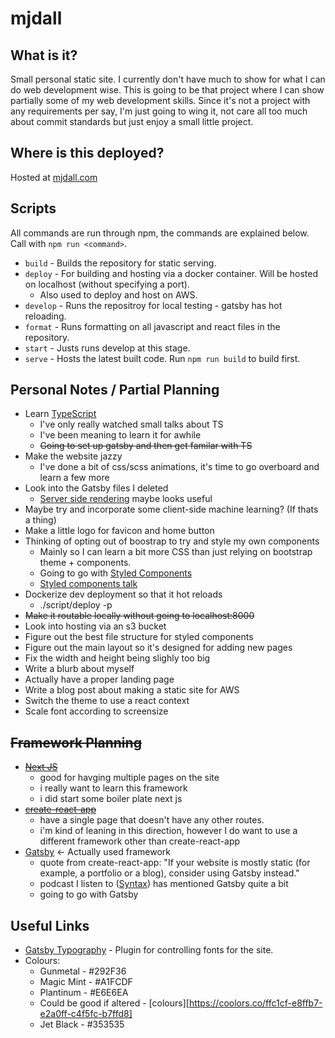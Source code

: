 # mjdall
## What is it?
Small personal static site. I currently don't have much to show for what I can do web development wise. This is going to be that project where I can show partially some of my web development skills. Since it's not a project with any requirements per say, I'm just going to wing it, not care all too much about commit standards but just enjoy a small little project.

## Where is this deployed?
Hosted at [mjdall.com](http://mjdall.com)

## Scripts
All commands are run through npm, the commands are explained below. Call with `npm run <command>`.
* `build` - Builds the repository for static serving.
* `deploy` - For building and hosting via a docker container. Will be hosted on localhost (without specifying a port).
    * Also used to deploy and host on AWS.
* `develop` - Runs the repositroy for local testing - gatsby has hot reloading.
* `format` - Runs formatting on all javascript and react files in the repository.
* `start` - Justs runs develop at this stage.
* `serve` - Hosts the latest built code. Run `npm run build` to build first.

## Personal Notes / Partial Planning
* Learn [TypeScript](https://www.typescriptlang.org/)
    * I've only really watched small talks about TS
    * I've been meaning to learn it for awhile
    * ~~Going to set up gatsby and then get familar with TS~~
* Make the website jazzy
    * I've done a bit of css/scss animations, it's time to go overboard and learn a few more
* Look into the Gatsby files I deleted
    * [Server side rendering](https://www.gatsbyjs.org/docs/ssr-apis/) maybe looks useful
* Maybe try and incorporate some client-side machine learning? (If thats a thing)
* Make a little logo for favicon and home button
* Thinking of opting out of boostrap to try and style my own components
    * Mainly so I can learn a bit more CSS than just relying on bootstrap theme + components.
    * Going to go with [Styled Components](https://www.styled-components.com)
    * [Styled components talk](https://www.youtube.com/watch?v=pHHsSkkjQns)
* Dockerize dev deployment so that it hot reloads
    * ./script/deploy -p
* ~~Make it routable locally without going to localhost:8000~~
* Look into hosting via an s3 bucket
* Figure out the best file structure for styled components
* Figure out the main layout so it's designed for adding new pages
* Fix the width and height being slighly too big
* Write a blurb about myself
* Actually have a proper landing page
* Write a blog post about making a static site for AWS
* Switch the theme to use a react context
* Scale font according to screensize

## ~~Framework Planning~~
* ~~[Next JS](https://nextjs.org/)~~
    * good for havging multiple pages on the site
    * i really want to learn this framework
    * i did start some boiler plate next js
* ~~[create-react-app](https://github.com/facebook/create-react-app)~~
    * have a single page that doesn't have any other routes.
    * i'm kind of leaning in this direction, however I do want to use a different framework other than create-react-app
* [Gatsby](https://www.gatsbyjs.org/) <- Actually used framework
    * quote from create-react-app: "If your website is mostly static (for example, a portfolio or a blog), consider using Gatsby instead."
    * podcast I listen to ([Syntax](https://syntax.fm/)) has mentioned Gatsby quite a bit
    * going to go with Gatsby

## Useful Links
* [Gatsby Typography](https://www.gatsbyjs.org/docs/typography-js/) - Plugin for controlling fonts for the site.
* Colours:
    * Gunmetal - #292F36
    * Magic Mint - #A1FCDF
    * Plantinum - #E6E6EA
    * Could be good if altered - [colours][https://coolors.co/ffc1cf-e8ffb7-e2a0ff-c4f5fc-b7ffd8]
    * Jet Black - #353535
